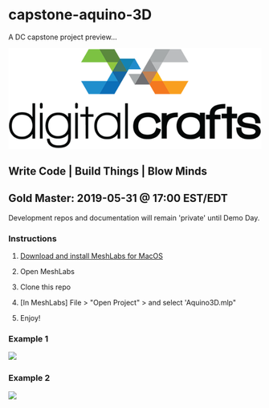 # capstone-aquino-3D
A DC capstone project preview...

<p align="center">
  <img src="https://github.com/iTrauco/Aquino3D/blob/master/Demo/digitalcrafts-main.png">
</p>

## Write Code | Build Things | Blow Minds 
###

## Gold Master: 2019-05-31 @ 17:00 EST/EDT
Development repos and documentation will remain 'private' until Demo Day. 

### Instructions
1. [Download and install MeshLabs for MacOS](http://www.meshlab.net/)

2. Open MeshLabs

3. Clone this repo

4. [In MeshLabs] File > "Open Project" > and select 'Aquino3D.mlp"

5. Enjoy!

### Example 1
![](https://github.com/iTrauco/Aquino3D/blob/master/Demo/2019-05-19%2021.56.30.gif)

### Example 2
![](https://github.com/iTrauco/Aquino3D/blob/master/Demo/2019-05-19%2013.49.49.gif)
